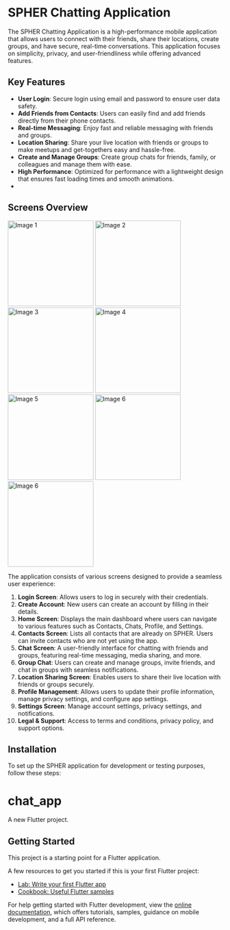 # SPHER Chatting Application

The SPHER Chatting Application is a high-performance mobile application that allows users to connect with their friends, share their locations, create groups, and have secure, real-time conversations. This application focuses on simplicity, privacy, and user-friendliness while offering advanced features.

## Key Features

- **User Login**: Secure login using email and password to ensure user data safety.
- **Add Friends from Contacts**: Users can easily find and add friends directly from their phone contacts.
- **Real-time Messaging**: Enjoy fast and reliable messaging with friends and groups.
- **Location Sharing**: Share your live location with friends or groups to make meetups and get-togethers easy and hassle-free.
- **Create and Manage Groups**: Create group chats for friends, family, or colleagues and manage them with ease.
- **High Performance**: Optimized for performance with a lightweight design that ensures fast loading times and smooth animations.
- 
## Screens Overview

<img src="https://github.com/user-attachments/assets/d66f1833-7adf-46a3-8f1f-59ce333be08d" alt="Image 1" width="200"/>
<img src="https://github.com/user-attachments/assets/3084efce-dfbd-436a-bde6-3174fe4f1d22" alt="Image 2" width="200"/>
<img src="https://github.com/user-attachments/assets/ae618f87-0a83-46aa-add9-fb33f449f336" alt="Image 3" width="200"/>
<img src="https://github.com/user-attachments/assets/39b3b298-4df9-4e49-981e-a2a5da93cbbb" alt="Image 4" width="200"/>
<img src="https://github.com/user-attachments/assets/16552f4c-1404-43d3-9767-c651ea890e0e" alt="Image 5" width="200"/>
<img src="https://github.com/user-attachments/assets/3084efce-dfbd-436a-bde6-3174fe4f1d22" alt="Image 6" width="200"/>
<img src="https://github.com/user-attachments/assets/91c970d8-9d91-41de-8ee2-345722b2c3f5" alt="Image 6" width="200"/>





The application consists of various screens designed to provide a seamless user experience:

1. **Login Screen**: Allows users to log in securely with their credentials.
2. **Create Account**: New users can create an account by filling in their details.
3. **Home Screen**: Displays the main dashboard where users can navigate to various features such as Contacts, Chats, Profile, and Settings.
4. **Contacts Screen**: Lists all contacts that are already on SPHER. Users can invite contacts who are not yet using the app.
5. **Chat Screen**: A user-friendly interface for chatting with friends and groups, featuring real-time messaging, media sharing, and more.
6. **Group Chat**: Users can create and manage groups, invite friends, and chat in groups with seamless notifications.
7. **Location Sharing Screen**: Enables users to share their live location with friends or groups securely.
8. **Profile Management**: Allows users to update their profile information, manage privacy settings, and configure app settings.
9. **Settings Screen**: Manage account settings, privacy settings, and notifications.
10. **Legal & Support**: Access to terms and conditions, privacy policy, and support options.

## Installation

To set up the SPHER application for development or testing purposes, follow these steps:


# chat_app

A new Flutter project.

## Getting Started

This project is a starting point for a Flutter application.

A few resources to get you started if this is your first Flutter project:

- [Lab: Write your first Flutter app](https://docs.flutter.dev/get-started/codelab)
- [Cookbook: Useful Flutter samples](https://docs.flutter.dev/cookbook)

For help getting started with Flutter development, view the
[online documentation](https://docs.flutter.dev/), which offers tutorials,
samples, guidance on mobile development, and a full API reference.

